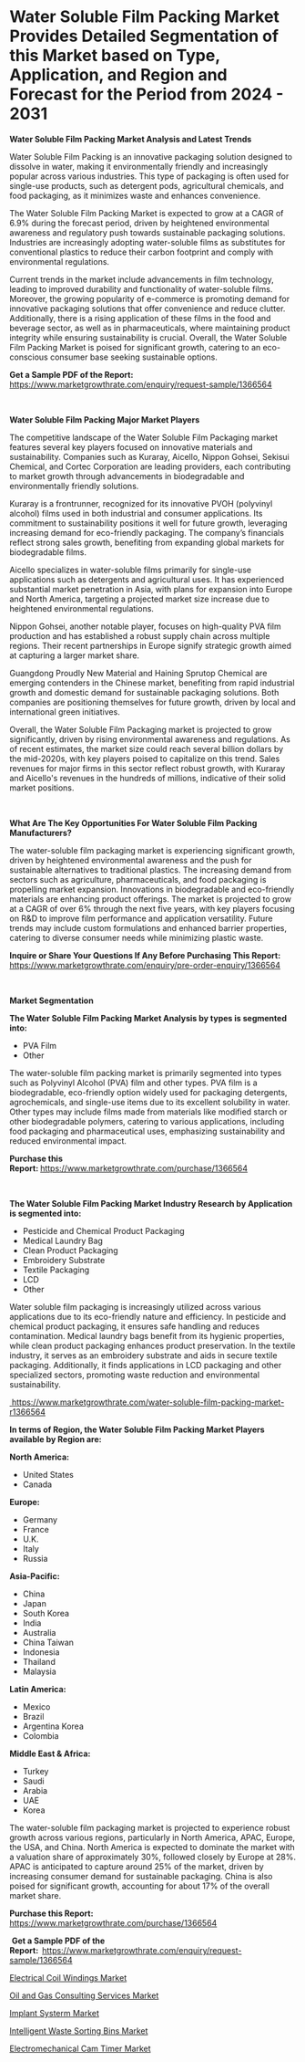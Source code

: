 <p><h1>Water Soluble Film Packing Market Provides Detailed Segmentation of this Market based on Type, Application, and Region and Forecast for the Period from 2024 - 2031</h1></p><p><strong>Water Soluble Film Packing Market Analysis and Latest Trends</strong></p>
<p><p>Water Soluble Film Packing is an innovative packaging solution designed to dissolve in water, making it environmentally friendly and increasingly popular across various industries. This type of packaging is often used for single-use products, such as detergent pods, agricultural chemicals, and food packaging, as it minimizes waste and enhances convenience.</p><p>The Water Soluble Film Packing Market is expected to grow at a CAGR of 6.9% during the forecast period, driven by heightened environmental awareness and regulatory push towards sustainable packaging solutions. Industries are increasingly adopting water-soluble films as substitutes for conventional plastics to reduce their carbon footprint and comply with environmental regulations.</p><p>Current trends in the market include advancements in film technology, leading to improved durability and functionality of water-soluble films. Moreover, the growing popularity of e-commerce is promoting demand for innovative packaging solutions that offer convenience and reduce clutter. Additionally, there is a rising application of these films in the food and beverage sector, as well as in pharmaceuticals, where maintaining product integrity while ensuring sustainability is crucial. Overall, the Water Soluble Film Packing Market is poised for significant growth, catering to an eco-conscious consumer base seeking sustainable options.</p></p>
<p><strong>Get a Sample PDF of the Report:&nbsp;</strong> <a href="https://www.marketgrowthrate.com/enquiry/request-sample/1366564">https://www.marketgrowthrate.com/enquiry/request-sample/1366564</a></p>
<p>&nbsp;</p>
<p><strong>Water Soluble Film Packing Major Market Players</strong></p>
<p><p>The competitive landscape of the Water Soluble Film Packaging market features several key players focused on innovative materials and sustainability. Companies such as Kuraray, Aicello, Nippon Gohsei, Sekisui Chemical, and Cortec Corporation are leading providers, each contributing to market growth through advancements in biodegradable and environmentally friendly solutions.</p><p>Kuraray is a frontrunner, recognized for its innovative PVOH (polyvinyl alcohol) films used in both industrial and consumer applications. Its commitment to sustainability positions it well for future growth, leveraging increasing demand for eco-friendly packaging. The company’s financials reflect strong sales growth, benefiting from expanding global markets for biodegradable films.</p><p>Aicello specializes in water-soluble films primarily for single-use applications such as detergents and agricultural uses. It has experienced substantial market penetration in Asia, with plans for expansion into Europe and North America, targeting a projected market size increase due to heightened environmental regulations.</p><p>Nippon Gohsei, another notable player, focuses on high-quality PVA film production and has established a robust supply chain across multiple regions. Their recent partnerships in Europe signify strategic growth aimed at capturing a larger market share.</p><p>Guangdong Proudly New Material and Haining Sprutop Chemical are emerging contenders in the Chinese market, benefiting from rapid industrial growth and domestic demand for sustainable packaging solutions. Both companies are positioning themselves for future growth, driven by local and international green initiatives.</p><p>Overall, the Water Soluble Film Packaging market is projected to grow significantly, driven by rising environmental awareness and regulations. As of recent estimates, the market size could reach several billion dollars by the mid-2020s, with key players poised to capitalize on this trend. Sales revenues for major firms in this sector reflect robust growth, with Kuraray and Aicello's revenues in the hundreds of millions, indicative of their solid market positions.</p></p>
<p>&nbsp;</p>
<p><strong>What Are The Key Opportunities For Water Soluble Film Packing Manufacturers?</strong></p>
<p><p>The water-soluble film packaging market is experiencing significant growth, driven by heightened environmental awareness and the push for sustainable alternatives to traditional plastics. The increasing demand from sectors such as agriculture, pharmaceuticals, and food packaging is propelling market expansion. Innovations in biodegradable and eco-friendly materials are enhancing product offerings. The market is projected to grow at a CAGR of over 6% through the next five years, with key players focusing on R&D to improve film performance and application versatility. Future trends may include custom formulations and enhanced barrier properties, catering to diverse consumer needs while minimizing plastic waste.</p></p>
<p><strong>Inquire or Share Your Questions If Any Before Purchasing This Report:</strong> <a href="https://www.marketgrowthrate.com/enquiry/pre-order-enquiry/1366564">https://www.marketgrowthrate.com/enquiry/pre-order-enquiry/1366564</a></p>
<p>&nbsp;</p>
<p><strong>Market Segmentation</strong></p>
<p><strong>The Water Soluble Film Packing Market Analysis by types is segmented into:</strong></p>
<p><ul><li>PVA Film</li><li>Other</li></ul></p>
<p><p>The water-soluble film packing market is primarily segmented into types such as Polyvinyl Alcohol (PVA) film and other types. PVA film is a biodegradable, eco-friendly option widely used for packaging detergents, agrochemicals, and single-use items due to its excellent solubility in water. Other types may include films made from materials like modified starch or other biodegradable polymers, catering to various applications, including food packaging and pharmaceutical uses, emphasizing sustainability and reduced environmental impact.</p></p>
<p><strong>Purchase this Report:&nbsp;</strong><a href="https://www.marketgrowthrate.com/purchase/1366564">https://www.marketgrowthrate.com/purchase/1366564</a></p>
<p>&nbsp;</p>
<p><strong>The Water Soluble Film Packing Market Industry Research by Application is segmented into:</strong></p>
<p><ul><li>Pesticide and Chemical Product Packaging</li><li>Medical Laundry Bag</li><li>Clean Product Packaging</li><li>Embroidery Substrate</li><li>Textile Packaging</li><li>LCD</li><li>Other</li></ul></p>
<p><p>Water soluble film packaging is increasingly utilized across various applications due to its eco-friendly nature and efficiency. In pesticide and chemical product packaging, it ensures safe handling and reduces contamination. Medical laundry bags benefit from its hygienic properties, while clean product packaging enhances product preservation. In the textile industry, it serves as an embroidery substrate and aids in secure textile packaging. Additionally, it finds applications in LCD packaging and other specialized sectors, promoting waste reduction and environmental sustainability.</p></p>
<p><a href="https://www.marketgrowthrate.com/water-soluble-film-packing-market-r1366564">&nbsp;https://www.marketgrowthrate.com/water-soluble-film-packing-market-r1366564</a></p>
<p><strong>In terms of Region, the Water Soluble Film Packing Market Players available by Region are:</strong></p>
<p>
    <p> <strong> North America: </strong>
        <ul>
            <li>United States</li>
            <li>Canada</li>
        </ul>
        </p> 
    <p> <strong> Europe: </strong>
        <ul>
            <li>Germany</li>
            <li>France</li>
            <li>U.K.</li>
            <li>Italy</li>
            <li>Russia</li>
        </ul>
        </p> 
    <p> <strong> Asia-Pacific: </strong>
        <ul>
            <li>China</li>
            <li>Japan</li>
            <li>South Korea</li>
            <li>India</li>
            <li>Australia</li>
            <li>China Taiwan</li>
            <li>Indonesia</li>
            <li>Thailand</li>
            <li>Malaysia</li>
        </ul>
        </p> 
    <p> <strong> Latin America: </strong>
        <ul>
            <li>Mexico</li>
            <li>Brazil</li>
            <li>Argentina Korea</li>
            <li>Colombia</li>
        </ul>
        </p> 
    <p> <strong> Middle East & Africa: </strong>
        <ul>
            <li>Turkey</li>
            <li>Saudi</li>
            <li>Arabia</li>
            <li>UAE</li>
            <li>Korea</li>
        </ul>
    </p>
    </p>
<p><p>The water-soluble film packaging market is projected to experience robust growth across various regions, particularly in North America, APAC, Europe, the USA, and China. North America is expected to dominate the market with a valuation share of approximately 30%, followed closely by Europe at 28%. APAC is anticipated to capture around 25% of the market, driven by increasing consumer demand for sustainable packaging. China is also poised for significant growth, accounting for about 17% of the overall market share.</p></p>
<p><strong>Purchase this Report: </strong><a href="https://www.marketgrowthrate.com/purchase/1366564">https://www.marketgrowthrate.com/purchase/1366564</a></p>
<p>&nbsp;<strong>Get a Sample PDF of the Report:&nbsp;&nbsp;</strong><a href="https://www.marketgrowthrate.com/enquiry/request-sample/1366564">https://www.marketgrowthrate.com/enquiry/request-sample/1366564</a></p>
<p><strong></strong></p>
<p><p><a href="https://issuu.com/reportprime-2/docs/electrical-coil-windings-market-siz_c6e4f2a1c9418b">Electrical Coil Windings Market</a></p><p><a href="https://www.linkedin.com/pulse/oil-gas-consulting-services-market-size-growth-industry-analysis-j2zwf?trackingId=YiNkB14iSiKN5btBXEFZpg%3D%3D">Oil and Gas Consulting Services Market</a></p><p><a href="https://github.com/JakirUddin511/Market-Research-Report-List-1/blob/main/implant-systerm-market.md">Implant Systerm Market</a></p><p><a href="https://github.com/ChiragRP21/Market-Research-Report-List-6/blob/main/intelligent-waste-sorting-bins-market.md">Intelligent Waste Sorting Bins Market</a></p><p><a href="https://www.linkedin.com/pulse/electromechanical-cam-timer-market-research-report-forecast-scfve?trackingId=LXKtuo5CRTiSZbVtYozwJQ%3D%3D">Electromechanical Cam Timer Market</a></p></p>